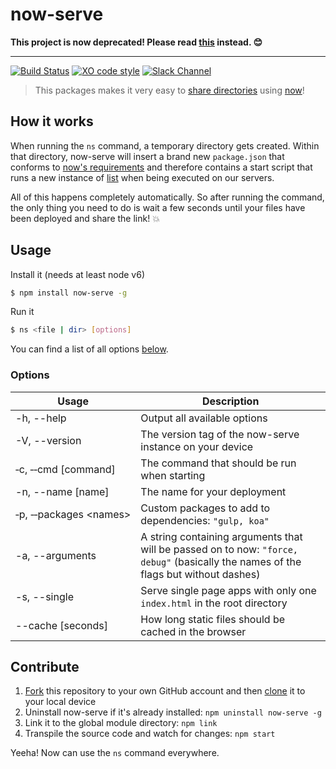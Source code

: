 # now-serve

**This project is now deprecated! Please read [this](https://zeit.co/blog/now-static) instead. :blush:**

---

[![Build Status](https://travis-ci.org/zeit/now-serve.svg?branch=master)](https://travis-ci.org/zeit/now-serve)
[![XO code style](https://img.shields.io/badge/code_style-XO-5ed9c7.svg)](https://github.com/sindresorhus/xo)
[![Slack Channel](https://zeit-slackin.now.sh/badge.svg)](https://zeit.chat/)

> This packages makes it very easy to [share directories](https://zeit.co/blog/serve-it-now) using [now](https://zeit.co/now)!

## How it works

When running the `ns` command, a temporary directory gets created. Within that directory, now-serve will insert a brand new `package.json` that conforms to [now's requirements](https://zeit.co/now#get-started) and therefore contains a start script that runs a new instance of [list](https://github.com/zeit/list) when being executed on our servers.

All of this happens completely automatically. So after running the command, the only thing you need to do is wait a few seconds until your files have been deployed and share the link! :boom:

## Usage

Install it (needs at least node v6)

```bash
$ npm install now-serve -g
```

Run it

```bash
$ ns <file | dir> [options]
```

You can find a list of all options [below](#options).

### Options

| Usage                          | Description |
| ------------------------------ | ----------- |
| -h, --help                     | Output all available options |
| -V, --version                  | The version tag of the now-serve instance on your device |
| &#8209;c,&nbsp;&#8209;&#8209;cmd&nbsp;[command]            | The command that should be run when starting |
| -n, --name [name]              | The name for your deployment |
| &#8209;p,&nbsp;&#8209;&#8209;packages&nbsp;&#60;names&#62; | Custom packages to add to dependencies: `"gulp, koa"` |
| -a, --arguments <handles>      | A string containing arguments that will be passed on to now: `"force, debug"` (basically the names of the flags but without dashes) |
| -s, --single                   | Serve single page apps with only one `index.html` in the root directory |
| --cache [seconds]          | How long static files should be cached in the browser |

## Contribute

1. [Fork](https://help.github.com/articles/fork-a-repo/) this repository to your own GitHub account and then [clone](https://help.github.com/articles/cloning-a-repository/) it to your local device
2. Uninstall now-serve if it's already installed: `npm uninstall now-serve -g`
3. Link it to the global module directory: `npm link`
4. Transpile the source code and watch for changes: `npm start`

Yeeha! Now can use the `ns` command everywhere.
